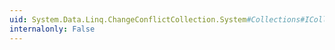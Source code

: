```yaml
---
uid: System.Data.Linq.ChangeConflictCollection.System#Collections#ICollection#CopyTo(System.Array,System.Int32)
internalonly: False
---
```

